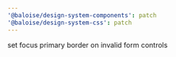 ```yaml
---
'@baloise/design-system-components': patch
'@baloise/design-system-css': patch
---
```


set focus primary border on invalid form controls

